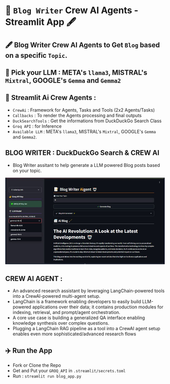 # 📝 `Blog Writer` Crew AI Agents - Streamlit App 🖋️
## 🖋️ Blog Writer Crew AI Agents to Get `Blog` based on a specific `Topic`.
## 🤖 Pick your LLM : META's `llama3`, MISTRAL's `Mixtral`, GOOGLE's `Gemma` and `Gemma2` 

## 📝 Streamlit Ai Crew Agents :

- `CrewAi` : Framework for Agents, Tasks and Tools (2x2 Agents/Tasks)
- `Callbacks` : To render the Agents processing and final outputs
- `DuckSearchTools` : Get the informations from DuckDuckGo Search Class
- `Groq API` : for Inference
- `Available LLM` : META's `llama3`, MISTRAL's `Mixtral`, GOOGLE's `Gemma` and `Gemma2`.


## BLOG WRITER : DuckDuckGo Search & CREW AI
- Blog Writer assitant to help generate a LLM powered Blog posts based on your topic.

![CrewAi App WorkFlow](BlogWrt.JPG)

## CREW AI AGENT :
- An advanced research assistant by leveraging LangChain-powered tools into a CrewAI-powered multi-agent setup.
- LangChain is a framework enabling developers to easily build LLM-powered applications over their data; it contains production modules for indexing, retrieval, and prompt/agent orchestration.
- A core use case is building a generalized QA interface enabling knowledge synthesis over complex questions.
- Plugging a LangChain RAG pipeline as a tool into a CrewAI agent setup enables even more sophisticated/advanced research flows

## ✈️ Run the App
- Fork or Clone the Repo
- Get and Put your `GROQ_API` in `.streamlit/secrets.toml`
- Run : `streamlit run blog_app.py`
